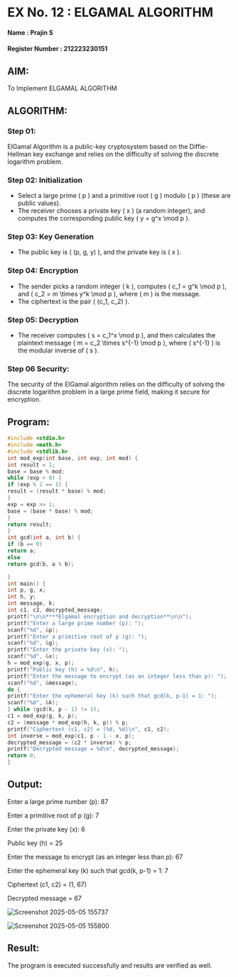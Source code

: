 # EX No. 12 : ELGAMAL ALGORITHM

#### Name : Prajin S
#### Register Number : 212223230151

## AIM:
To Implement ELGAMAL ALGORITHM

## ALGORITHM:

### Step 01:
ElGamal Algorithm is a public-key cryptosystem based on the Diffie-Hellman key exchange and relies on the difficulty of solving the discrete logarithm problem.

### Step 02: Initialization
   - Select a large prime \( p \) and a primitive root \( g \) modulo \( p \) (these are public values).
   - The receiver chooses a private key \( x \) (a random integer), and computes the corresponding public key \( y = g^x \mod p \).

### Step 03: Key Generation
   - The public key is \( (p, g, y) \), and the private key is \( x \).

### Step 04: Encryption
   - The sender picks a random integer \( k \), computes \( c_1 = g^k \mod p \), and \( c_2 = m \times y^k \mod p \), where \( m \) is the message.
   - The ciphertext is the pair \( (c_1, c_2) \).

### Step 05: Decryption
   - The receiver computes \( s = c_1^x \mod p \), and then calculates the plaintext message \( m = c_2 \times s^{-1} \mod p \), where \( s^{-1} \) is the modular inverse of \( s \).

### Step 06 Security:
The security of the ElGamal algorithm relies on the difficulty of solving the discrete logarithm problem in a large prime field, making it secure for encryption.

## Program:
```C
#include <stdio.h>
#include <math.h>
#include <stdlib.h>
int mod_exp(int base, int exp, int mod) {
int result = 1;
base = base % mod;
while (exp > 0) {
if (exp % 2 == 1) {
result = (result * base) % mod;
}
exp = exp >> 1; 
base = (base * base) % mod;
}
return result;
}
int gcd(int a, int b) {
if (b == 0)
return a;
else
return gcd(b, a % b);

}
int main() {
int p, g, x;
int h, y; 
int message, k;
int c1, c2, decrypted_message; 
printf("\n\n****Elgamal encryption and decryption**\n\n");
printf("Enter a large prime number (p): ");
scanf("%d", &p);
printf("Enter a primitive root of p (g): ");
scanf("%d", &g);
printf("Enter the private key (x): ");
scanf("%d", &x);
h = mod_exp(g, x, p);
printf("Public key (h) = %d\n", h);
printf("Enter the message to encrypt (as an integer less than p): ");
scanf("%d", &message);
do {
printf("Enter the ephemeral key (k) such that gcd(k, p-1) = 1: ");
scanf("%d", &k);
} while (gcd(k, p - 1) != 1);
c1 = mod_exp(g, k, p); 
c2 = (message * mod_exp(h, k, p)) % p; 
printf("Ciphertext (c1, c2) = (%d, %d)\n", c1, c2);
int inverse = mod_exp(c1, p - 1 - x, p); 
decrypted_message = (c2 * inverse) % p; 
printf("Decrypted message = %d\n", decrypted_message);
return 0;
}
```

## Output:
Enter a large prime number (p): 87

Enter a primitive root of p (g): 7

Enter the private key (x): 6

Public key (h) = 25

Enter the message to encrypt (as an integer less than p): 67

Enter the ephemeral key (k) such that gcd(k, p-1) = 1: 7

Ciphertext (c1, c2) = (1, 67)

Decrypted message = 67

![Screenshot 2025-05-05 155737](https://github.com/user-attachments/assets/728e64d4-016c-4af2-adee-2edcdf600e86)

![Screenshot 2025-05-05 155800](https://github.com/user-attachments/assets/45900322-d0cc-4435-8845-5ae05947cf15)


## Result:
The program is executed successfully and results are verified as well.
